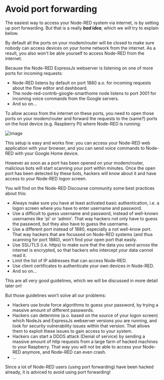 # Avoid port forwarding

The easiest way to access your Node-RED system via internet, is by setting up port forwarding.  But that is a really ***bad idea***, which we will try to explain below.

By default all the ports on your modem/router will be closed to make sure nobody can access devices on your home network from the internet.  As a result, you also won't be able yourself to access Node-RED from the internet.  

Because the Node-RED ExpressJs webserver is listening on one of more ports for incoming requests:
+ Node-RED listens by default on port 1880 a.o. for incoming requests about the flow editor and dashboard.
+ The node-red-contrib-google-smarthome node listens to port 3001 for incoming voice commands from the Google servers.
+ And so on...

To allow access from the internet on these ports, you need to open those ports on your modem/router and forward the requests to the (same?) ports on the host device (e.g. Raspberry Pi) where Node-RED is running:

![image](https://github.com/bartbutenaers/Node-RED-security-basics/assets/14224149/2e85f777-7fed-4fd0-aa63-e5124d04993a)

This setup is easy and works fine: you can access your Node-RED web application with your browser, and you can send voice commands to Node-RED with your Google Home device.

However as soon as a port has been opened on your modem/router, malicious bots will start scanning your port within minutes.  Once the open port has been detected by these bots, hackers will know about it and have access to your Node-RED logon screen.

You will find on the Node-RED Discourse community some best practices about this:
+	Always make sure you have at least activated basic authentication, i.e. a logon screen where you have to enter username and password.
+	Use a difficult to guess username and password, instead of well-known usernames like 'pi' or 'admin'.  That way hackers not only have to guess the password, but they also have to guess the username.
+	Use a different port instead of 1880, especially a not well-know port.  That way hackers that are focussed on Node-RED systems (and thus scanning for port 1880), won’t find your open port that easily.
+	Use SSL/TLS (i.e. https) to make sure that the data you send across the internet is encrypted, so that hackers who intercept your data cannot read it.
+	Limit the list of IP addresses that can access Node-RED.
+	Use client certificates to authenticate your own devices in Node-RED.
+ And so on…

This are all very good guidelines, which we will be discussed in more detail later on!  

But those guidelines won’t solve all our problems:
+	Hackers use brute force algorithms to guess your password, by trying a massive amount of different passwords.
+	Hackers can determine (a.o. based on the source of your logon screen) which NodeJs and ExpressJs webserver versions you are running, and look for security vulnerability issues within that version.  That allows them to exploit these issues to gain access to your system.
+	Hackers can start a DDOS attack (Denial of service) by sending a massive amount of http requests from a large farm of hacked machines to your Raspberry.  That way you will not be able to access your Node-RED anymore, and Node-RED can even crash.
+	…

Since a lot of Node-RED users (using port forwarding) have been hacked already, it is adviced to avoid using port forwarding!
